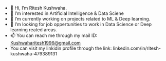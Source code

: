 - 👋 Hi, I’m Ritesh Kushwaha.
- 👀 I’m interested in Artificial Intelligence & Data Sciene
- 🌱 I’m currently working on projects related to ML & Deep learning.
- 💞️ I’m looking for job oppertunities to work in Data Science or Deep learning reated areas.
- 📫 You can reach me through my mail ID: Kushwaharitesh1996@gmail.com
- You can visit my linkidin profile through the link: linkedin.com/in/ritesh-kushwaha-479389131

<!---
Itterations/Itterations is a ✨ special ✨ repository because its `README.md` (this file) appears on your GitHub profile.
You can click the Preview link to take a look at your changes.
--->

